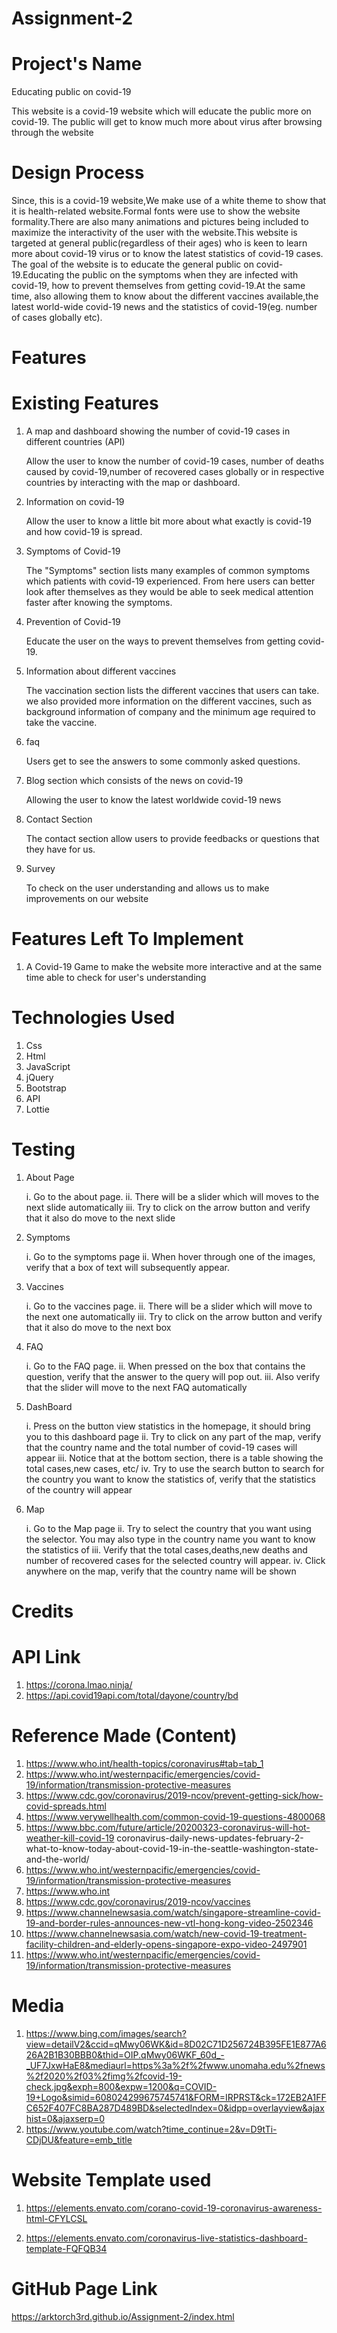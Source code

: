 # Assignment-2

# Project's Name
Educating public on covid-19

This website is a covid-19 website which will educate the public more on covid-19. The public will get to know much more about virus after browsing through the website

# Design Process
Since, this is a covid-19 website,We make use of a white theme to show that it is health-related website.Formal fonts were use to show the website formality.There are also many animations and pictures being included to maximize the interactivity of the user with the website.This website is targeted at general public(regardless of their ages) who is keen to learn more about covid-19 virus or to know the latest statistics of covid-19 cases. The goal of the website is to educate the general public on covid-19.Educating the public on the symptoms when they are infected with covid-19, how to prevent themselves from getting covid-19.At the same time, also allowing them to know about the different vaccines available,the latest world-wide covid-19 news and the statistics of covid-19(eg. number of cases globally etc).

# Features

# Existing Features
1. A map and dashboard showing the number of covid-19 cases in different countries (API)

    Allow the user to know the number of covid-19 cases, number of deaths caused by covid-19,number of recovered cases globally or in respective countries by interacting with the map or dashboard.

2. Information on covid-19

    Allow the user to know a little bit more about what exactly is covid-19 and how covid-19 is spread. 

3. Symptoms of Covid-19

    The "Symptoms" section lists many examples of common symptoms which patients with covid-19 experienced. From here users can better look after themselves as they would be able to seek medical attention faster after knowing the symptoms. 

4. Prevention of Covid-19

    Educate the user on the ways to prevent themselves from getting covid-19.

5. Information about different vaccines

     The vaccination section lists the different vaccines that users can take. we also provided more information on the different vaccines, such as background information of company and the minimum age required to take the vaccine.

6. faq
    
    Users get to see the answers to some commonly asked questions. 


7. Blog section which consists of the news on covid-19

    Allowing the user to know the latest worldwide covid-19 news 

8. Contact Section

    The contact section allow users to provide feedbacks or questions that they have for us.

9. Survey

    To check on the user understanding and allows us to make improvements on our website

# Features Left To Implement

1.  A Covid-19 Game to make the website more interactive and at the same time able to check for user's understanding


# Technologies Used
1. Css
2. Html
3. JavaScript
4. jQuery
5. Bootstrap
6. API
7. Lottie

# Testing

1. About Page

    i. Go to the about page.
    ii. There will be a slider which will moves to the next slide automatically
    iii. Try to click on the arrow button and verify that it also do move to the next slide

2. Symptoms

    i. Go to the symptoms page
    ii. When hover through one of the images, verify that a box of text will
    subsequently appear.

3. Vaccines 

    i. Go to the vaccines page.
    ii. There will be a slider which will move to the next one automatically
    iii. Try to click on the arrow button and verify that it also do move to the next box

4. FAQ 

    i. Go to the FAQ page.
    ii. When pressed on the box that contains the question, verify that the answer to the query will pop out.
    iii. Also verify that the slider will move to the next FAQ automatically


5. DashBoard

    i. Press on the button view statistics in the homepage, it should bring you to this dashboard page
    ii. Try to click on any part of the map, verify that the country name and the total number of covid-19 cases will appear
    iii. Notice that at the bottom section, there is a table showing the total cases,new cases, etc/
    iv. Try to use the search button to search for the country you want to know the statistics of, verify that the statistics of the country will appear

6. Map

    i. Go to the Map page
    ii. Try to select the country that you want using the selector. You may also type in the country name you want to know the statistics of
    iii. Verify that the total cases,deaths,new deaths and number of recovered cases for the selected country will appear.
    iv. Click anywhere on the map, verify that the country name will be shown



# Credits


# API Link
1. https://corona.lmao.ninja/
2. https://api.covid19api.com/total/dayone/country/bd

# Reference Made (Content)
1. https://www.who.int/health-topics/coronavirus#tab=tab_1
2. https://www.who.int/westernpacific/emergencies/covid-19/information/transmission-protective-measures
3. https://www.cdc.gov/coronavirus/2019-ncov/prevent-getting-sick/how-covid-spreads.html
4. https://www.verywellhealth.com/common-covid-19-questions-4800068
5. https://www.bbc.com/future/article/20200323-coronavirus-will-hot-weather-kill-covid-19
coronavirus-daily-news-updates-february-2-what-to-know-today-about-covid-19-in-the-seattle-washington-state-and-the-world/
6. https://www.who.int/westernpacific/emergencies/covid-19/information/transmission-protective-measures
7. https://www.who.int
8. https://www.cdc.gov/coronavirus/2019-ncov/vaccines
9. https://www.channelnewsasia.com/watch/singapore-streamline-covid-19-and-border-rules-announces-new-vtl-hong-kong-video-2502346
10. https://www.channelnewsasia.com/watch/new-covid-19-treatment-facility-children-and-elderly-opens-singapore-expo-video-2497901
11. https://www.who.int/westernpacific/emergencies/covid-19/information/transmission-protective-measures

# Media
1. https://www.bing.com/images/search?view=detailV2&ccid=qMwy06WK&id=8D02C71D256724B395FE1E877A626A2B1B30BBB0&thid=OIP.qMwy06WKF_60d_-_UF7JxwHaE8&mediaurl=https%3a%2f%2fwww.unomaha.edu%2fnews%2f2020%2f03%2fimg%2fcovid-19-check.jpg&exph=800&expw=1200&q=COVID-19+Logo&simid=608024299675745741&FORM=IRPRST&ck=172EB2A1FFC652F407FC8BA287D489BD&selectedIndex=0&idpp=overlayview&ajaxhist=0&ajaxserp=0
2. https://www.youtube.com/watch?time_continue=2&v=D9tTi-CDjDU&feature=emb_title


# Website Template used

1. https://elements.envato.com/corano-covid-19-coronavirus-awareness-html-CFYLCSL

2. https://elements.envato.com/coronavirus-live-statistics-dashboard-template-FQFQB34

# GitHub Page Link
https://arktorch3rd.github.io/Assignment-2/index.html
